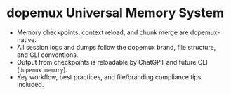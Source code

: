 # dopemux Universal Memory System

- Memory checkpoints, context reload, and chunk merge are dopemux-native.
- All session logs and dumps follow the dopemux brand, file structure, and CLI conventions.
- Output from checkpoints is reloadable by ChatGPT and future CLI (`dopemux memory`).
- Key workflow, best practices, and file/branding compliance tips included.
